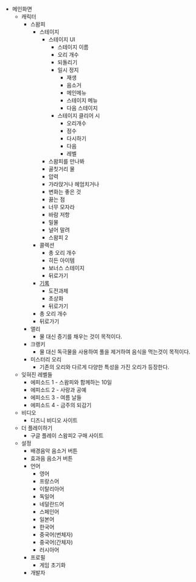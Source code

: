 * 메인화면
  * 캐릭터
    * 스왐피
      * 스테이지
        * 스테이지 UI
          * 스테이지 이름
          * 오리 개수
          * 되돌리기
          * 일시 정지
            * 재생
            * 음소거
            * 메인메뉴
            * 스테이지 메뉴
            * 다음 스테이지
          * 스테이지 클리어 시
            * 오리개수
            * 점수
            * 다시하기
            * 다음
            * 레벨
        * 스왐피를 만나봐
        * 골칫거리 물
        * 압력
        * 가라앉거나 헤엄치거나
        * 변화는 좋은 것
        * 끓는 점
        * 너무 모자라
        * 바람 저항
        * 밀물
        * 널어 말려
        * 스왐피 2
      * 콜렉션
        * 총 오리 개수
        * 히든 아이템
        * 보너스 스테이지
        * 뒤로가기
      * [기록](UOS-CatLovingParty/스왐피_역기획서/기록.md)
        * 도전과제
        * 초상화
        * 뒤로가기
      * 총 오리 개수
      * 뒤로가기
    * 앨리
      * 물 대신 증기를 채우는 것이 목적이다.
    * 크랭키
      * 물 대신 독극물을 사용하여 풀을 제거하여 음식을 먹는것이 목적이다.
    * 미스터리 오리
      * 기존의 오리와 다르게 다양한 특성을 가진 오리가 등장한다.
  * 잊혀진 레벨들
    * 에피소드 1 - 스왐피와 함께하는 10일
    * 에피소드 2 - 사랑과 공예
    * 에피소드 3 - 여름 날들
    * 에피소드 4 - 금주의 되감기
  * 비디오
    * 디즈니 비디오 사이트
  * 더 플레이하기
    * 구글 플레이 스왐피2 구매 사이트
  * 설정
    * 배경음악 음소거 버튼
    * 효과음 음소거 버튼
    * 언어
      * 영어
      * 프랑스어
      * 이탈리아어
      * 독일어
      * 네덜란드어
      * 스페인어
      * 일본어
      * 한국어
      * 중국어(번체자)
      * 중국어(간체자)
      * 러시아어
    * 프로필
      * 게임 초기화
    * 개발자
    
